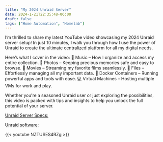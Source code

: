 ```yaml
---
title: "My 2024 Unraid Server"
date: 2024-1-21T22:35:48-06:00
draft: false
tags: ["Home Automation", "Homelab"]
---
```



I’m thrilled to share my latest YouTube video showcasing my 2024 Unraid server setup! In just 10 minutes, I walk you through how I use the power of Unraid to create the ultimate centralized platform for all my digital needs.

Here’s what I cover in the video:
🎵 Music – How I organize and access my entire collection.
📸 Photos – Keeping precious memories safe and easy to browse.
🎥 Movies – Streaming my favorite films seamlessly.
📁 Files – Effortlessly managing all my important data.
🐳 Docker Containers – Running powerful apps and tools with ease.
💻 Virtual Machines – Hosting multiple VMs for work and play.

Whether you're a seasoned Unraid user or just exploring the possibilities, this video is packed with tips and insights to help you unlock the full potential of your server.

[Unraid Server Specs:](https://pcpartpicker.com/user/gogorichie/saved/Wrnz6h)

[Unraid software:](https://unraid.net/pricing?via=fbb210)

{{< youtube NZTUSES4RZg >}}